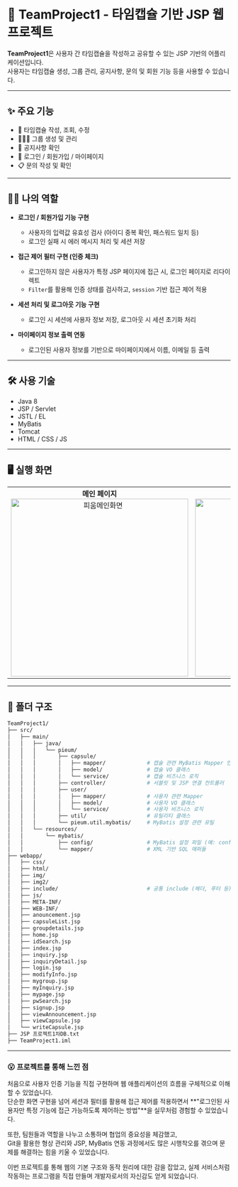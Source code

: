 # 🎁 TeamProject1 - 타임캡슐 기반 JSP 웹 프로젝트

**TeamProject1**은 사용자 간 타임캡슐을 작성하고 공유할 수 있는 JSP 기반의 어플리케이션입니다.  
사용자는 타임캡슐 생성, 그룹 관리, 공지사항, 문의 및 회원 기능 등을 사용할 수 있습니다.

---

## ✨ 주요 기능

- 📨 타임캡슐 작성, 조회, 수정
- 👨‍👧‍👦 그룹 생성 및 관리
- 📢 공지사항 확인
- 🔐 로그인 / 회원가입 / 마이페이지
- 📋 문의 작성 및 확인

---

## 🧑‍💻 나의 역할

- **로그인 / 회원가입 기능 구현**
  - 사용자의 입력값 유효성 검사 (아이디 중복 확인, 패스워드 일치 등)
  - 로그인 실패 시 에러 메시지 처리 및 세션 저장

- **접근 제어 필터 구현 (인증 체크)**
  - 로그인하지 않은 사용자가 특정 JSP 페이지에 접근 시, 로그인 페이지로 리다이렉트
  - `Filter`를 활용해 인증 상태를 검사하고, `session` 기반 접근 제어 적용

- **세션 처리 및 로그아웃 기능 구현**
  - 로그인 시 세션에 사용자 정보 저장, 로그아웃 시 세션 초기화 처리

- **마이페이지 정보 출력 연동**
  - 로그인된 사용자 정보를 기반으로 마이페이지에서 이름, 이메일 등 출력

---

## 🛠 사용 기술

- Java 8
- JSP / Servlet
- JSTL / EL
- MyBatis
- Tomcat
- HTML / CSS / JS

---
## 🖥️ 실행 화면

<table>
  <tr>
    <td valign="top" align="center">
      <strong>메인 페이지</strong><br>
      <img src="https://private-user-images.githubusercontent.com/219836557/466457704-c0d86340-672e-4206-8484-7ac79e777038.png?jwt=eyJhbGciOiJIUzI1NiIsInR5cCI6IkpXVCJ9.eyJpc3MiOiJnaXRodWIuY29tIiwiYXVkIjoicmF3LmdpdGh1YnVzZXJjb250ZW50LmNvbSIsImtleSI6ImtleTUiLCJleHAiOjE3NTI1Nzc5OTMsIm5iZiI6MTc1MjU3NzY5MywicGF0aCI6Ii8yMTk4MzY1NTcvNDY2NDU3NzA0LWMwZDg2MzQwLTY3MmUtNDIwNi04NDg0LTdhYzc5ZTc3NzAzOC5wbmc_WC1BbXotQWxnb3JpdGhtPUFXUzQtSE1BQy1TSEEyNTYmWC1BbXotQ3JlZGVudGlhbD1BS0lBVkNPRFlMU0E1M1BRSzRaQSUyRjIwMjUwNzE1JTJGdXMtZWFzdC0xJTJGczMlMkZhd3M0X3JlcXVlc3QmWC1BbXotRGF0ZT0yMDI1MDcxNVQxMTA4MTNaJlgtQW16LUV4cGlyZXM9MzAwJlgtQW16LVNpZ25hdHVyZT1jZTYzMjE3YWIwOWVmZjE0YTNjOTA5OTBlMjI4MDg1Zjg3MTg4ZWQ5MDhkMTFiNWNkMTY4NjM2NWE5OTliOTJjJlgtQW16LVNpZ25lZEhlYWRlcnM9aG9zdCJ9.3GA0MEXiPXL7y_jURRJxI1Ta0CLZX2E1CbSK50B-K5g" width="400" alt="피움메인화면">
    </td>
    <td valign="top" align="center">
      <strong>글보기 페이지</strong><br>
      <img src="https://private-user-images.githubusercontent.com/219836557/466458301-136a50fb-ddf4-4c4e-8092-a161661f3dbe.png?jwt=eyJhbGciOiJIUzI1NiIsInR5cCI6IkpXVCJ9.eyJpc3MiOiJnaXRodWIuY29tIiwiYXVkIjoicmF3LmdpdGh1YnVzZXJjb250ZW50LmNvbSIsImtleSI6ImtleTUiLCJleHAiOjE3NTI1NzgwODAsIm5iZiI6MTc1MjU3Nzc4MCwicGF0aCI6Ii8yMTk4MzY1NTcvNDY2NDU4MzAxLTEzNmE1MGZiLWRkZjQtNGM0ZS04MDkyLWExNjE2NjFmM2RiZS5wbmc_WC1BbXotQWxnb3JpdGhtPUFXUzQtSE1BQy1TSEEyNTYmWC1BbXotQ3JlZGVudGlhbD1BS0lBVkNPRFlMU0E1M1BRSzRaQSUyRjIwMjUwNzE1JTJGdXMtZWFzdC0xJTJGczMlMkZhd3M0X3JlcXVlc3QmWC1BbXotRGF0ZT0yMDI1MDcxNVQxMTA5NDBaJlgtQW16LUV4cGlyZXM9MzAwJlgtQW16LVNpZ25hdHVyZT01OWJjYmFjNGJmOWY5MDY1ZDEyMjYxNzI0NzAxN2VkMjdlZjNmMTYyNWI0MThjM2ViNTQzODI1NjkxYTg2YWU2JlgtQW16LVNpZ25lZEhlYWRlcnM9aG9zdCJ9.GZhzDCegJMaNtuIBLkASTZ_7M9wBISKwIvvPWkRRycY" width="400" alt="글보기페이지">
    </td>
  </tr>
</table>



---

## 📁 폴더 구조

```bash
TeamProject1/
├── src/
│   ├── main/
│   │   ├── java/
│   │   │   └── pieum/
│   │   │       ├── capsule/
│   │   │       │   ├── mapper/             # 캡슐 관련 MyBatis Mapper 인터페이스
│   │   │       │   ├── model/              # 캡슐 VO 클래스
│   │   │       │   └── service/            # 캡슐 비즈니스 로직
│   │   │       ├── controller/             # 서블릿 및 JSP 연결 컨트롤러
│   │   │       ├── user/
│   │   │       │   ├── mapper/             # 사용자 관련 Mapper
│   │   │       │   ├── model/              # 사용자 VO 클래스
│   │   │       │   └── service/            # 사용자 비즈니스 로직
│   │   │       ├── util/                   # 유틸리티 클래스
│   │   │       └── pieum.util.mybatis/     # MyBatis 설정 관련 유틸
│   │   └── resources/
│   │       └── mybatis/
│   │           ├── config/                 # MyBatis 설정 파일 (예: config.xml)
│   │           └── mapper/                 # XML 기반 SQL 매퍼들
├── webapp/
│   ├── css/                                
│   ├── html/                               
│   ├── img/                                
│   ├── img2/                               
│   ├── include/                            # 공통 include (헤더, 푸터 등)
│   ├── js/                                 
│   ├── META-INF/
│   ├── WEB-INF/                            
│   ├── anouncement.jsp                    
│   ├── capsuleList.jsp                     
│   ├── groupdetails.jsp                   
│   ├── home.jsp                            
│   ├── idSearch.jsp                       
│   ├── index.jsp                           
│   ├── inquiry.jsp                         
│   ├── inquiryDetail.jsp                   
│   ├── login.jsp                           
│   ├── modifyInfo.jsp                      
│   ├── mygroup.jsp                         
│   ├── myInquiry.jsp                       
│   ├── mypage.jsp                          
│   ├── pwSearch.jsp                        
│   ├── signup.jsp                         
│   ├── viewAnnouncement.jsp                
│   ├── viewCapsule.jsp                     
│   └── writeCapsule.jsp                    
├── JSP 프로젝트1차DB.txt                  
├── TeamProject1.iml
```
---

### 😮 프로젝트를 통해 느낀 점

처음으로 사용자 인증 기능을 직접 구현하며 웹 애플리케이션의 흐름을 구체적으로 이해할 수 있었습니다.  
단순한 화면 구현을 넘어 세션과 필터를 활용해 접근 제어를 적용하면서 **"로그인된 사용자만 특정 기능에 접근 가능하도록 제어하는 방법"**을 실무처럼 경험할 수 있었습니다.

또한, 팀원들과 역할을 나누고 소통하며 협업의 중요성을 체감했고,  
Git을 활용한 형상 관리와 JSP, MyBatis 연동 과정에서도 많은 시행착오를 겪으며 문제를 해결하는 힘을 키울 수 있었습니다.

이번 프로젝트를 통해 웹의 기본 구조와 동작 원리에 대한 감을 잡았고, 실제 서비스처럼 작동하는 프로그램을 직접 만들며 개발자로서의 자신감도 얻게 되었습니다.

